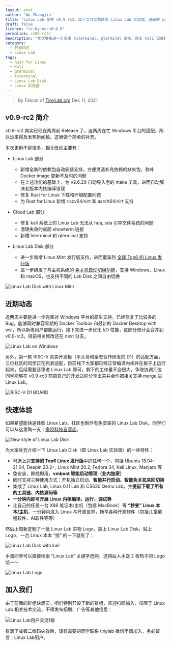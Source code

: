 ```yaml
---
layout: post
author: 'Wu Zhangjin'
title: "Linux Lab 发布 v0.9 rc2，双十二可实惠体验 Linux Lab 实验盘，送新鲜 Logo 贴纸"
draft: false
license: "cc-by-nc-nd-4.0"
permalink: /v09-rc2/
description: "本次发布进一步带来 lxterminal, qterminal 支持，修复 kali 设备挂载问题，并新增 Rust for Linux 的 riscv64 和 aarch64 支持"
category:
  - 开源项目
  - Linux Lab
tags:
  - Rust for Linux
  - Kali
  - qterminal
  - lxterminal
  - Linux Lab Disk
  - Linux 实验盘
---
```


> By Falcon of [TinyLab.org][1]
> Dec 11, 2021

## v0.9-rc2 简介

v0.9-rc2 其实已经在两周前 Release 了，这两周在忙 Windows 平台的适配，所以没来得及发布新闻稿，这里做个简单的补充。

本次更新不是很多，相关改动主要有：

* Linux Lab 部分
    * 新增全新的依赖包自动安装支持，方便灵活补充依赖的缺失包，弥补 Docker image 更新不及时的问题
    * 在上述功能的基础上，为 v2.6.29 自动导入老的 make 工具，进而自动解决老版本内核编译错误
    * 修复 Rust for Linux 下载和环境配置问题
    * 为 Rust for Linux 新增 riscv64/virt 和 aarch64/virt 支持

* Cloud Lab 部分
    * 修复 kali 系统上的 Linux Lab 无法从 hda, sda 引导文件系统的问题
    * 清理失效的桌面 showterm 链接
    * 新增 lxterminal 和 qterminal 支持

* Linux Lab Disk 部分
    * 进一步新增 Linux Mint 发行版支持，进而覆盖到 [全球 Top6 的 Linux 发行版](https://tinylab.org/linux-lab-distro/)
    * 进一步研发了与主机系统的 [免关机自动切换功能](https://www.bilibili.com/video/BV1b94y1Q7oD/)，支持 Windows、Linux 和 macOS，也支持不同的 Lab Disk 之间自由切换

![Linux Lab Disk with Linux Mint](/wp-content/uploads/2021/11/linux-lab-distros/mint-linux-lab-disk-desktop.jpg)

## 近期动态

近两周主要是进一步完善对 Windows 平台的原生支持，已经修复了比较多的 Bug，能够同时兼容早期的 Docker Toolbox 和最新的 Docker Desktop with wsl，所以新老用户都能运行，接下来进一步优化 I/O 性能，这部分预计会合并到 v0.9-rc3，目前相关修改还在 next 分支。

![Linux Lab on Windows](/wp-content/uploads/2021/12/linux-lab/linux-lab-on-windows.jpg)

另外，第一款 RISC-V 真实开发板（平头哥和全志合作研发的 D1）的适配方面，三位社区的同学正在抓紧适配，目前线下大家都已经正常编译内核并在板子上运行起来，后续需要迁移进 Linux Lab 即可，剩下的工作量不会很大，争取协调几位同学能够在 v0.9-rc3 前把自己的开发过程分享出来并合作把相关支持 merge 进 Linux Lab。

![RISC-V D1 BOARD](/wp-content/uploads/2021/11/linux-lab/riscv-d1.jpg)

## 快速体验

如果希望能快速体验 Linux Lab，社区也制作有免安装的 Linux Lab Disk，同学们可以从这里陶一支：[泰晓科技自营店](https://shop155917374.taobao.com/)。

![New style of Linux Lab Disk](/wp-content/uploads/2021/11/linux-lab//linux-lab-disk-new-style.jpg)

为大家补充介绍一下 Linux Lab Disk（即 Linux Lab 实验盘）的一些特性：

* 可选上述**支持的 Top6 Linux 发行版**中的任何一个，包括 Ubuntu 18.04-21.04, Deepin 20.2+, Linux Mint 20.2, Fedora 34, Kali Linux, Manjaro 等
* 免安装，即插即用，**vmboot 智能启动管理（业内独家）**
* 同时支持三种使用方式：开机独立启动、**智能并行启动、智能免关机来回切换**
* 集成了 Linux Lab, Linux 0.11 Lab 和 CS630 Qemu Lab，并**提前下载了所有的工具链、内核源码等**
* **一分钟内即可开展 Linux 内核编译、运行、调试等**
* 让自己的任意一台 X86 笔记本/主机（包括 MacBook）等 **“秒变” Linux 本本/主机**，一分钟内进入 Linux 与开源世界，畅享各种开源软件（包括儿童编程软件、AI软件等等）

然后上周新定制了一批 Linux Lab 实物 Logo，插上 Linux Lab Disk，贴上 Logo，一台 Linux 本本 “挠” 的一下就有了：

![Linux Lab Disk with kali](/wp-content/uploads/2021/12/linux-lab/linux-lab-disk-with-kali.png)

手淘同学可以直接检索 “Linux Lab” 关键字选购，选购后人手送 2 枚热乎的 Logo 哈～～

![Linux Lab Logo](/wp-content/uploads/2021/12/linux-lab/linux-lab-logo.png)

## 加入我们

由于前面的群组快满员，咱们特别开设了新的群组，欢迎扫码加入，仅限于 Linux Lab 相关技术交流，不得发布招聘、广告等其他信息：

![Linux Lab用户交流1群](/wp-content/uploads/2021/12/linux-lab/linux-lab-wechat-group.jpg)

群满了或者二维码失效后，请有需要的同学联系 tinylab 微信申请加入，务必留言：Linux Lab用户。

[1]: https://tinylab.org

